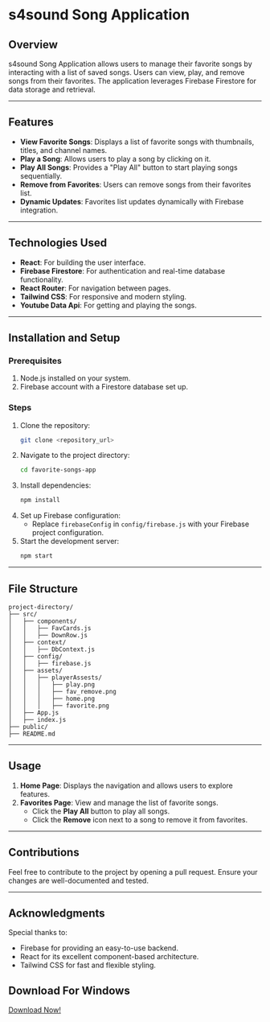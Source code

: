 # s4sound Song Application

## Overview

s4sound Song Application allows users to manage their favorite songs by interacting with a list of saved songs. Users can view, play, and remove songs from their favorites. The application leverages Firebase Firestore for data storage and retrieval.

---

## Features

- **View Favorite Songs**: Displays a list of favorite songs with thumbnails, titles, and channel names.
- **Play a Song**: Allows users to play a song by clicking on it.
- **Play All Songs**: Provides a "Play All" button to start playing songs sequentially.
- **Remove from Favorites**: Users can remove songs from their favorites list.
- **Dynamic Updates**: Favorites list updates dynamically with Firebase integration.

---

## Technologies Used

- **React**: For building the user interface.
- **Firebase Firestore**: For authentication and real-time database functionality.
- **React Router**: For navigation between pages.
- **Tailwind CSS**: For responsive and modern styling.
- **Youtube Data Api**: For getting and playing the songs.

---

## Installation and Setup

### Prerequisites

1. Node.js installed on your system.
2. Firebase account with a Firestore database set up.

### Steps

1. Clone the repository:
   ```bash
   git clone <repository_url>
   ```
2. Navigate to the project directory:
   ```bash
   cd favorite-songs-app
   ```
3. Install dependencies:
   ```bash
   npm install
   ```
4. Set up Firebase configuration:
   - Replace `firebaseConfig` in `config/firebase.js` with your Firebase project configuration.
5. Start the development server:
   ```bash
   npm start
   ```

---

## File Structure

```
project-directory/
├── src/
│   ├── components/
│   │   ├── FavCards.js
│   │   ├── DownRow.js
│   ├── context/
│   │   ├── DbContext.js
│   ├── config/
│   │   ├── firebase.js
│   ├── assets/
│   │   ├── playerAssests/
│   │   │   ├── play.png
│   │   │   ├── fav_remove.png
│   │   │   ├── home.png
│   │   │   ├── favorite.png
│   ├── App.js
│   ├── index.js
├── public/
├── README.md
```

---

## Usage

1. **Home Page**: Displays the navigation and allows users to explore features.
2. **Favorites Page**: View and manage the list of favorite songs.
   - Click the **Play All** button to play all songs.
   - Click the **Remove** icon next to a song to remove it from favorites.

---

## Contributions

Feel free to contribute to the project by opening a pull request. Ensure your changes are well-documented and tested.

---

## Acknowledgments

Special thanks to:

- Firebase for providing an easy-to-use backend.
- React for its excellent component-based architecture.
- Tailwind CSS for fast and flexible styling.

## Download For Windows

[Download Now!](https://www.mediafire.com/file/ymfpoc09oavxcwn/s4sound_0.1.0_x64_en-US.msi/file)
